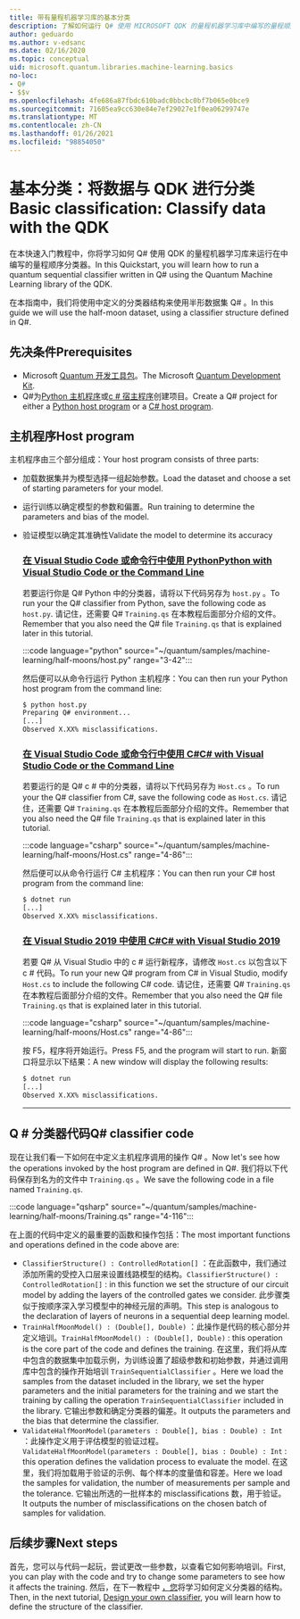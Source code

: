 ```yaml
---
title: 带有量程机器学习库的基本分类
description: 了解如何运行 Q# 使用 MICROSOFT QDK 的量程机器学习库中编写的量程顺序分类器。
author: geduardo
ms.author: v-edsanc
ms.date: 02/16/2020
ms.topic: conceptual
uid: microsoft.quantum.libraries.machine-learning.basics
no-loc:
- Q#
- $$v
ms.openlocfilehash: 4fe686a87fbdc610badc0bbcbc0bf7b065e0bce9
ms.sourcegitcommit: 71605ea9cc630e84e7ef29027e1f0ea06299747e
ms.translationtype: MT
ms.contentlocale: zh-CN
ms.lasthandoff: 01/26/2021
ms.locfileid: "98854050"
---
```

# <a name="basic-classification-classify-data-with-the-qdk"></a><span data-ttu-id="65365-103">基本分类：将数据与 QDK 进行分类</span><span class="sxs-lookup"><span data-stu-id="65365-103">Basic classification: Classify data with the QDK</span></span>

<span data-ttu-id="65365-104">在本快速入门教程中，你将学习如何 Q# 使用 QDK 的量程机器学习库来运行在中编写的量程顺序分类器。</span><span class="sxs-lookup"><span data-stu-id="65365-104">In this Quickstart, you will learn how to run a quantum sequential classifier written in Q# using the Quantum Machine Learning library of the QDK.</span></span> 

<span data-ttu-id="65365-105">在本指南中，我们将使用中定义的分类器结构来使用半形数据集 Q# 。</span><span class="sxs-lookup"><span data-stu-id="65365-105">In this guide we will use the half-moon dataset, using a classifier structure defined in Q#.</span></span>

## <a name="prerequisites"></a><span data-ttu-id="65365-106">先决条件</span><span class="sxs-lookup"><span data-stu-id="65365-106">Prerequisites</span></span>

- <span data-ttu-id="65365-107">Microsoft [Quantum 开发工具包](xref:microsoft.quantum.install)。</span><span class="sxs-lookup"><span data-stu-id="65365-107">The Microsoft [Quantum Development Kit](xref:microsoft.quantum.install).</span></span>
- <span data-ttu-id="65365-108">Q#为[Python 主机程序](xref:microsoft.quantum.install.python)或[c # 宿主程序](xref:microsoft.quantum.install.cs)创建项目。</span><span class="sxs-lookup"><span data-stu-id="65365-108">Create a Q# project for either a [Python host program](xref:microsoft.quantum.install.python) or a [C# host program](xref:microsoft.quantum.install.cs).</span></span>

## <a name="host-program"></a><span data-ttu-id="65365-109">主机程序</span><span class="sxs-lookup"><span data-stu-id="65365-109">Host program</span></span>

<span data-ttu-id="65365-110">主机程序由三个部分组成：</span><span class="sxs-lookup"><span data-stu-id="65365-110">Your host program consists of three parts:</span></span>

- <span data-ttu-id="65365-111">加载数据集并为模型选择一组起始参数。</span><span class="sxs-lookup"><span data-stu-id="65365-111">Load the dataset and choose a set of starting parameters for your model.</span></span>
- <span data-ttu-id="65365-112">运行训练以确定模型的参数和偏置。</span><span class="sxs-lookup"><span data-stu-id="65365-112">Run training to determine the parameters and bias of the model.</span></span>
- <span data-ttu-id="65365-113">验证模型以确定其准确性</span><span class="sxs-lookup"><span data-stu-id="65365-113">Validate the model to determine its accuracy</span></span>

    ### <a name="python-with-visual-studio-code-or-the-command-line"></a>[<span data-ttu-id="65365-114">在 Visual Studio Code 或命令行中使用 Python</span><span class="sxs-lookup"><span data-stu-id="65365-114">Python with Visual Studio Code or the Command Line</span></span>](#tab/tabid-python)

    <span data-ttu-id="65365-115">若要运行你是 Q# Python 中的分类器，请将以下代码另存为 `host.py` 。</span><span class="sxs-lookup"><span data-stu-id="65365-115">To run your the Q# classifier from Python, save the following code as `host.py`.</span></span> <span data-ttu-id="65365-116">请记住，还需要 Q# `Training.qs` 在本教程后面部分介绍的文件。</span><span class="sxs-lookup"><span data-stu-id="65365-116">Remember that you also need the Q# file `Training.qs` that is explained later in this tutorial.</span></span>

    :::code language="python" source="~/quantum/samples/machine-learning/half-moons/host.py" range="3-42":::

    <span data-ttu-id="65365-117">然后便可以从命令行运行 Python 主机程序：</span><span class="sxs-lookup"><span data-stu-id="65365-117">You can then run your Python host program from the command line:</span></span>

    ```bash
    $ python host.py
    Preparing Q# environment...
    [...]
    Observed X.XX% misclassifications.
    ```

    ### <a name="c-with-visual-studio-code-or-the-command-line"></a>[<span data-ttu-id="65365-118">在 Visual Studio Code 或命令行中使用 C#</span><span class="sxs-lookup"><span data-stu-id="65365-118">C# with Visual Studio Code or the Command Line</span></span>](#tab/tabid-csharp)

    <span data-ttu-id="65365-119">若要运行的是 Q# c # 中的分类器，请将以下代码另存为 `Host.cs` 。</span><span class="sxs-lookup"><span data-stu-id="65365-119">To run your the Q# classifier from C#, save the following code as `Host.cs`.</span></span> <span data-ttu-id="65365-120">请记住，还需要 Q# `Training.qs` 在本教程后面部分介绍的文件。</span><span class="sxs-lookup"><span data-stu-id="65365-120">Remember that you also need the Q# file `Training.qs` that is explained later in this tutorial.</span></span>

    :::code language="csharp" source="~/quantum/samples/machine-learning/half-moons/Host.cs" range="4-86":::

    <span data-ttu-id="65365-121">然后便可以从命令行运行 C# 主机程序：</span><span class="sxs-lookup"><span data-stu-id="65365-121">You can then run your C# host program from the command line:</span></span>

    ```bash
    $ dotnet run
    [...]
    Observed X.XX% misclassifications.
    ```

    ### <a name="c-with-visual-studio-2019"></a>[<span data-ttu-id="65365-122">在 Visual Studio 2019 中使用 C#</span><span class="sxs-lookup"><span data-stu-id="65365-122">C# with Visual Studio 2019</span></span>](#tab/tabid-vs2019)

    <span data-ttu-id="65365-123">若要 Q# 从 Visual Studio 中的 c # 运行新程序，请修改 `Host.cs` 以包含以下 c # 代码。</span><span class="sxs-lookup"><span data-stu-id="65365-123">To run your new Q# program from C# in Visual Studio, modify `Host.cs` to include the following C# code.</span></span> <span data-ttu-id="65365-124">请记住，还需要 Q# `Training.qs` 在本教程后面部分介绍的文件。</span><span class="sxs-lookup"><span data-stu-id="65365-124">Remember that you also need the Q# file `Training.qs` that is explained later in this tutorial.</span></span>

    :::code language="csharp" source="~/quantum/samples/machine-learning/half-moons/Host.cs" range="4-86":::

    <span data-ttu-id="65365-125">按 F5，程序将开始运行。</span><span class="sxs-lookup"><span data-stu-id="65365-125">Press F5, and the program will start to run.</span></span> <span data-ttu-id="65365-126">新窗口将显示以下结果：</span><span class="sxs-lookup"><span data-stu-id="65365-126">A new window will display the following results:</span></span> 

    ```bash
    $ dotnet run
    [...]
    Observed X.XX% misclassifications.
    ```
    ***

## <a name="q-classifier-code"></a><span data-ttu-id="65365-127">Q \# 分类器代码</span><span class="sxs-lookup"><span data-stu-id="65365-127">Q\# classifier code</span></span>

<span data-ttu-id="65365-128">现在让我们看一下如何在中定义主机程序调用的操作 Q# 。</span><span class="sxs-lookup"><span data-stu-id="65365-128">Now let's see how the operations invoked by the host program are defined in Q#.</span></span>
<span data-ttu-id="65365-129">我们将以下代码保存到名为的文件中 `Training.qs` 。</span><span class="sxs-lookup"><span data-stu-id="65365-129">We save the following code in a file named `Training.qs`.</span></span>

:::code language="qsharp" source="~/quantum/samples/machine-learning/half-moons/Training.qs" range="4-116":::

<span data-ttu-id="65365-130">在上面的代码中定义的最重要的函数和操作包括：</span><span class="sxs-lookup"><span data-stu-id="65365-130">The most important functions and operations defined in the code above are:</span></span>

- <span data-ttu-id="65365-131">`ClassifierStructure() : ControlledRotation[]` ：在此函数中，我们通过添加所需的受控入口层来设置线路模型的结构。</span><span class="sxs-lookup"><span data-stu-id="65365-131">`ClassifierStructure() : ControlledRotation[]` : in this function we set the structure of our circuit model by adding the layers of the controlled gates we consider.</span></span> <span data-ttu-id="65365-132">此步骤类似于按顺序深入学习模型中的神经元层的声明。</span><span class="sxs-lookup"><span data-stu-id="65365-132">This step is analogous to the declaration of layers of neurons in a sequential deep learning model.</span></span>
- <span data-ttu-id="65365-133">`TrainHalfMoonModel() : (Double[], Double)` ：此操作是代码的核心部分并定义培训。</span><span class="sxs-lookup"><span data-stu-id="65365-133">`TrainHalfMoonModel() : (Double[], Double)` : this operation is the core part of the code and defines the training.</span></span> <span data-ttu-id="65365-134">在这里，我们将从库中包含的数据集中加载示例，为训练设置了超级参数和初始参数，并通过调用库中包含的操作开始培训 `TrainSequentialClassifier` 。</span><span class="sxs-lookup"><span data-stu-id="65365-134">Here we load the samples from the dataset included in the library, we set the hyper parameters and the initial parameters for the training and we start the training by calling the operation `TrainSequentialClassifier` included in the library.</span></span> <span data-ttu-id="65365-135">它输出参数和确定分类器的偏差。</span><span class="sxs-lookup"><span data-stu-id="65365-135">It outputs the parameters and the bias that determine the classifier.</span></span>
- <span data-ttu-id="65365-136">`ValidateHalfMoonModel(parameters : Double[], bias : Double) : Int` ：此操作定义用于评估模型的验证过程。</span><span class="sxs-lookup"><span data-stu-id="65365-136">`ValidateHalfMoonModel(parameters : Double[], bias : Double) : Int` : this operation defines the validation process to evaluate the model.</span></span> <span data-ttu-id="65365-137">在这里，我们将加载用于验证的示例、每个样本的度量值和容差。</span><span class="sxs-lookup"><span data-stu-id="65365-137">Here we load the samples for validation, the number of measurements per sample and the tolerance.</span></span> <span data-ttu-id="65365-138">它输出所选的一批样本的 misclassifications 数，用于验证。</span><span class="sxs-lookup"><span data-stu-id="65365-138">It outputs the number of misclassifications on the chosen batch of samples for validation.</span></span>

## <a name="next-steps"></a><span data-ttu-id="65365-139">后续步骤</span><span class="sxs-lookup"><span data-stu-id="65365-139">Next steps</span></span>

<span data-ttu-id="65365-140">首先，您可以与代码一起玩，尝试更改一些参数，以查看它如何影响培训。</span><span class="sxs-lookup"><span data-stu-id="65365-140">First, you can play with the code and try to change some parameters to see how it affects the training.</span></span> <span data-ttu-id="65365-141">然后，在下一教程中 [，您](xref:microsoft.quantum.libraries.machine-learning.design)将学习如何定义分类器的结构。</span><span class="sxs-lookup"><span data-stu-id="65365-141">Then, in the next tutorial, [Design your own classifier](xref:microsoft.quantum.libraries.machine-learning.design),  you will learn how to define the structure of the classifier.</span></span>
